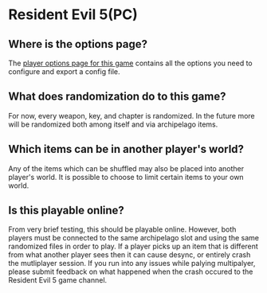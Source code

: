 # Resident Evil 5(PC)

## Where is the options page?

The [player options page for this game](../player-options) contains all the options you need to configure and export a
config file.

## What does randomization do to this game?

For now, every weapon, key, and chapter is randomized. In the future more will be randomized both among itself and via archipelago items.


## Which items can be in another player's world?

Any of the items which can be shuffled may also be placed into another player's world. It is possible to choose to limit certain items to your own world.

## Is this playable online?

From very brief testing, this should be playable online. However, both players must be connected to the same archipelago slot and using the same randomized files in order to play. If a player picks up an item that is different from what another player sees then it can cause desync, or entirely crash the mutliplayer session. If you run into any issues while palying multipalyer, please submit feedback on what happened when the crash occured to the Resident Evil 5 game channel.

